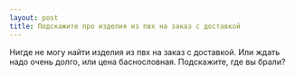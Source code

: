 ```yaml
---
layout: post 
title: Подскажите про изделия из пвх на заказ с доставкой 
--- 
```

Нигде не могу найти изделия из пвх на заказ с доставкой. Или ждать надо очень долго, или цена баснословная. Подскажите, где вы брали?